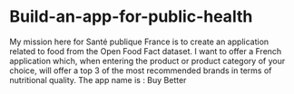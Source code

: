 # Build-an-app-for-public-health
My mission here for Santé publique France is to create an application related to food from the Open Food Fact dataset.  I want to offer a French application which, when entering the product or product category of your choice, will offer a top 3 of the most recommended brands in terms of nutritional quality. The app name is : Buy Better
